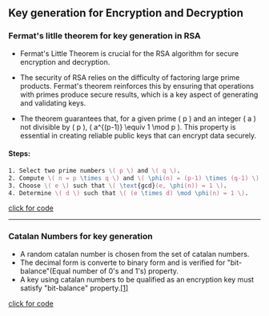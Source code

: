 ## Key generation for Encryption and Decryption

### Fermat's litlle theorem for key generation in RSA

- Fermat's Little Theorem is crucial for the RSA algorithm for secure encryption and decryption.

- The security of RSA relies on the difficulty of factoring large prime products. Fermat's theorem reinforces this by ensuring that operations with primes produce secure results, which is a key aspect of generating and validating keys.

- The theorem guarantees that, for a given prime \( p \) and an integer \( a \) not divisible by \( p \), \( a^{(p-1)} \equiv 1 \mod p \). This property is essential in creating reliable public keys that can encrypt data securely.

#### Steps:

```latex
1. Select two prime numbers \( p \) and \( q \).
2. Compute \( n = p \times q \) and \( \phi(n) = (p-1) \times (q-1) \).
3. Choose \( e \) such that \( \text{gcd}(e, \phi(n)) = 1 \).
4. Determine \( d \) such that \( (e \times d) \mod \phi(n) = 1 \).
```

[click for code](../codes/fermat.md)

---

### Catalan Numbers for key generation

- A random catalan number is chosen from the set of catalan numbers.
- The decimal form is converte to binary form and is verified for "bit-balance"(Equal number of 0's and 1's) property.
- A key using catalan numbers to be qualified as an encryption key must satisfy "bit-balance" property.[[1]](../README.md#refrences)

[click for code](../codes/catalan.md)
